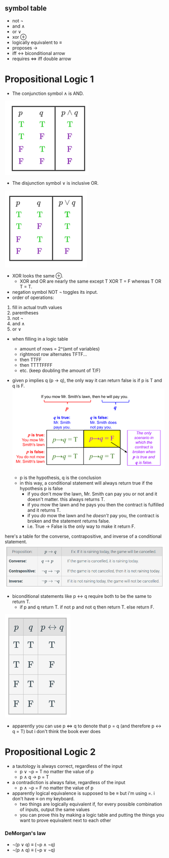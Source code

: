 ## symbol table
- not ¬
- and ∧
- or ∨
- xor ⊕
- logically equivalent to ≡
- proposes →
- iff ↔ biconditional arrow
- requires ⇔ iff double arrow

# Propositional Logic 1
- The conjunction symbol ∧ is AND.

![conjunction truth table](image.png)

- The disjunction symbol ∨ is inclusive OR.

![Alt text](image-1.png)

- XOR looks the same ⊕.
  - XOR and OR are nearly the same except T XOR T = F whereas T OR T = T.
- negation symbol NOT ¬ toggles its input.
- order of operations:
1. fill in actual truth values
2. parentheses
3. not ¬
4. and ∧
5. or ∨

- when filling in a logic table
  - amount of rows = 2^(amt of variables)
  - rightmost row alternates TFTF...
  - then TTFF
  - then TTTTFFFF
  - etc. (keep doubling the amount of T/F)

- given p implies q (p -> q), the only way it can return false is if p is T and q is F.
![](image-2.png)
  - p is the hypothesis, q is the conclusion
  - in this way, a conditional statement will always return true if the hypothesis p is false
    - if you don't mow the lawn, Mr. Smith can pay you or not and it doesn't matter. this always returns T.
    - if you mow the lawn and he pays you then the contract is fulfilled and it returns T.
    - if you *do* mow the lawn and he *doesn't* pay you, the contract is broken and the statement returns false.
    - i.e. True -> False is the only way to make it return F.

here's a table for the converse, contrapositive, and inverse of a conditional statement.
![table for the converse, contrapositive, and inverse.](image-3.png)

- biconditional statements like p ↔ q require both to be the same to return T.
  - if p and q return T. if not p and not q then return T. else return F.

![Alt text](image-4.png)

- apparently you can use p ⇔ q to denote that p = q (and therefore p ↔ q = T) but i don't think the book ever does

# Propositional Logic 2

- a tautology is always correct, regardless of the input
  - p ∨ ¬p = T no matter the value of p
  - p ∧ q -> p = T
- a contradiction is always false, regardless of the input
  - p ∧ ¬p = F no matter the value of p
- apparently logical equivalence is supposed to be ≡ but i'm using =. i don't have ≡ on my keyboard.
  - two things are logically equivalent if, for every possible combination of inputs, output the same values
  - you can prove this by making a logic table and putting the things you want to prove equivalent next to each other


### DeMorgan's law
- ¬(p ∨ q) ≡ (¬p ∧ ¬q)
- ¬(p ∧ q) ≡ (¬p ∨ ¬q)
